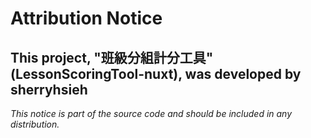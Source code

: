 # Attribution Notice

## This project, "班級分組計分工具" (LessonScoringTool-nuxt), was developed by sherryhsieh

_This notice is part of the source code and should be included in any distribution._
